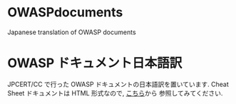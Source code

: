 # OWASPdocuments
Japanese translation of OWASP documents

# OWASP ドキュメント日本語訳
JPCERT/CC で行った OWASP ドキュメントの日本語訳を置いています.
Cheat Sheet ドキュメントは HTML 形式なので,
<a href="https://jpcertcc.github.io/OWASPdocuments/">こちら</a>から
参照してみてください.
